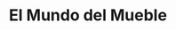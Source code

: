---
title: "El Mundo del Mueble"
url: /ciudad-autonoma-de-buenos-aires/el-mundo-del-mueble-avenida-rivadavia/
shop: muebles
---